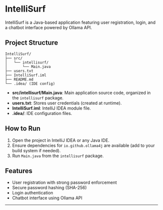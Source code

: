 # IntelliSurf

IntelliSurf is a Java-based application featuring user registration, login, and a chatbot interface powered by Ollama API.

## Project Structure

```
IntelliSurf/
├── src/
│   └── intellisurf/
│       └── Main.java
├── users.txt
├── IntelliSurf.iml
├── README.md
└── .idea/ (IDE config)
```

- **src/intellisurf/Main.java**: Main application source code, organized in the `intellisurf` package.
- **users.txt**: Stores user credentials (created at runtime).
- **IntelliSurf.iml**: IntelliJ IDEA module file.
- **.idea/**: IDE configuration files.

## How to Run

1. Open the project in IntelliJ IDEA or any Java IDE.
2. Ensure dependencies for `io.github.ollama4j` are available (add to your build system if needed).
3. Run `Main.java` from the `intellisurf` package.

## Features
- User registration with strong password enforcement
- Secure password hashing (SHA-256)
- Login authentication
- Chatbot interface using Ollama API

---